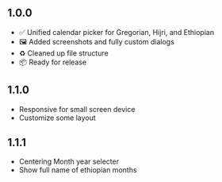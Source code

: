 
## 1.0.0

- ✅ Unified calendar picker for Gregorian, Hijri, and Ethiopian
- 🖼️ Added screenshots and fully custom dialogs
- ♻️ Cleaned up file structure
- 📦 Ready for release

## 1.1.0
 - Responsive for small screen device
 - Customize some layout

## 1.1.1
 - Centering Month year selecter
 - Show full name of ethiopian months